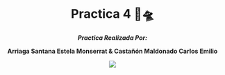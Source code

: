 <div align="center">


# **Practica 4** 🌃🛸

</div>



<div align="center">
<b> <em> Practica Realizada Por: </em>

<b>Arriaga Santana Estela Monserrat  &  Castañón Maldonado Carlos Emilio

</div>




<div align="center">

[![](https://media.giphy.com/media/wk3D7Nmu4ZhI3Wi5ai/giphy-downsized-large.gif)](https://www.youtube.com/watch?v=Pgum6OT_VH8)

</div>
